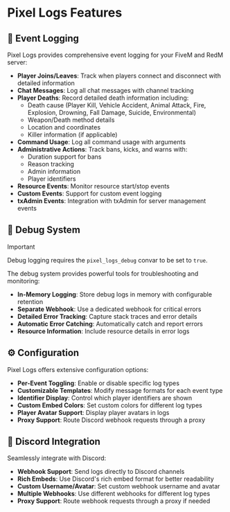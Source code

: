# Pixel Logs Features

## 📝 Event Logging

Pixel Logs provides comprehensive event logging for your FiveM and RedM server:

- **Player Joins/Leaves**: Track when players connect and disconnect with detailed information
- **Chat Messages**: Log all chat messages with channel tracking
- **Player Deaths**: Record detailed death information including:
  - Death cause (Player Kill, Vehicle Accident, Animal Attack, Fire, Explosion, Drowning, Fall Damage, Suicide, Environmental)
  - Weapon/Death method details
  - Location and coordinates
  - Killer information (if applicable)
- **Command Usage**: Log all command usage with arguments
- **Administrative Actions**: Track bans, kicks, and warns with:
  - Duration support for bans
  - Reason tracking
  - Admin information
  - Player identifiers
- **Resource Events**: Monitor resource start/stop events
- **Custom Events**: Support for custom event logging
- **txAdmin Events**: Integration with txAdmin for server management events

## 🐛 Debug System

> [!IMPORTANT]
> Debug logging requires the `pixel_logs_debug` convar to be set to `true`.

The debug system provides powerful tools for troubleshooting and monitoring:

- **In-Memory Logging**: Store debug logs in memory with configurable retention
- **Separate Webhook**: Use a dedicated webhook for critical errors
- **Detailed Error Tracking**: Capture stack traces and error details
- **Automatic Error Catching**: Automatically catch and report errors
- **Resource Information**: Include resource details in error logs

## ⚙️ Configuration

Pixel Logs offers extensive configuration options:

- **Per-Event Toggling**: Enable or disable specific log types
- **Customizable Templates**: Modify message formats for each event type
- **Identifier Display**: Control which player identifiers are shown
- **Custom Embed Colors**: Set custom colors for different log types
- **Player Avatar Support**: Display player avatars in logs
- **Proxy Support**: Route Discord webhook requests through a proxy

## 💬 Discord Integration

Seamlessly integrate with Discord:

- **Webhook Support**: Send logs directly to Discord channels
- **Rich Embeds**: Use Discord's rich embed format for better readability
- **Custom Username/Avatar**: Set custom webhook username and avatar
- **Multiple Webhooks**: Use different webhooks for different log types
- **Proxy Support**: Route webhook requests through a proxy if needed 